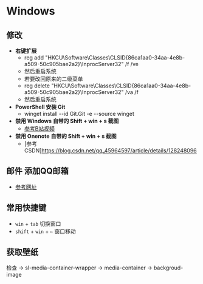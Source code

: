# Windows

## 修改
- **右键扩展**
  - reg add "HKCU\Software\Classes\CLSID\{86ca1aa0-34aa-4e8b-a509-50c905bae2a2}\InprocServer32" /f /ve
  - 然后重启系统
  - 若要改回原来的二级菜单
  - reg delete "HKCU\Software\Classes\CLSID\{86ca1aa0-34aa-4e8b-a509-50c905bae2a2}\InprocServer32" /va /f
  - 然后重启系统
- **PowerShell 安装 Git**
  - winget install --id Git.Git -e --source winget
- **禁用 Windows 自带的 Shift + win + s 截图**
  - [参考B站视频](https://www.bilibili.com/video/BV1Ku4y137Tj/?vd_source=4c878cdda4a827e2590557bcbb57b3e5)
- **禁用 Onenote 自带的 Shift + win + s 截图**
  - [参考CSDN]https://blog.csdn.net/qq_45964597/article/details/128248096

## 邮件 添加QQ邮箱
- [参考网址](https://blog.csdn.net/m0_48467204/article/details/117388787)

## 常用快捷键
- `win` + `tab` 切换窗口
- `shift` + `win` + `←` 窗口移动

## 获取壁纸
检查 -> sl-media-container-wrapper -> media-container -> backgroud-image
